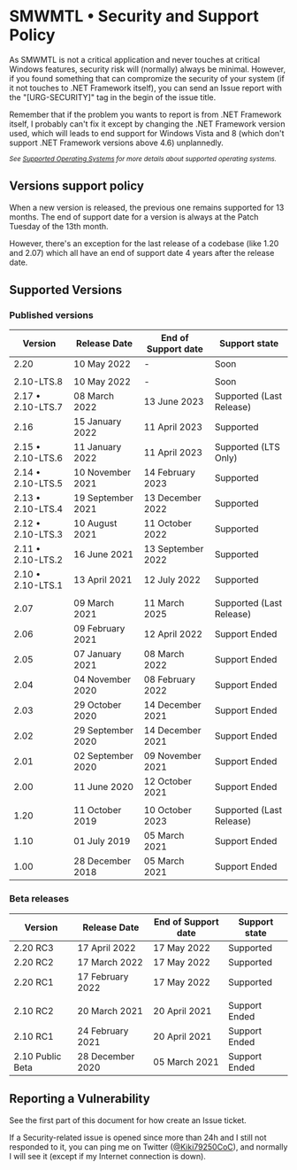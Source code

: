 # SMWMTL • Security and Support Policy

As SMWMTL is not a critical application and never touches at critical Windows features, security risk will (normally) always be minimal. However, if you found something that can compromize the security of your system (if it not touches to .NET Framework itself), you can send an Issue report with the "[URG-SECURITY]" tag in the begin of the issue title.

Remember that if the problem you wants to report is from .NET Framework itself, I probably can't fix it except by changing the .NET Framework version used, which will leads to end support for Windows Vista and 8 (which don't support .NET Framework versions above 4.6) unplannedly.

<sup>*See [Supported Operating Systems](../Stable/SystemComp.md) for more details about supported operating systems.*</sup>

## Versions support policy

When a new version is released, the previous one remains supported for 13 months. The end of support date for a version is always at the Patch Tuesday of the 13th month.

However, there's an exception for the last release of a codebase (like 1.20 and 2.07) which all have an end of support date 4 years after the release date.

## Supported Versions

### Published versions

| Version            | Release Date       | End of Support date | Support state            |
| ------------------ | ------------------ | ------------------- | ------------------------ |
| 2.20               | 10 May 2022        | -                   | Soon                     |
||
|        2.10-LTS.8  | 10 May 2022        | -                   | Soon                     |
| 2.17 • 2.10-LTS.7  | 08 March 2022      | 13 June 2023        | Supported (Last Release) |
| 2.16               | 15 January 2022    | 11 April 2023       | Supported                |
| 2.15 • 2.10-LTS.6  | 11 January 2022    | 11 April 2023       | Supported (LTS Only)     |
| 2.14 • 2.10-LTS.5  | 10 November 2021   | 14 February 2023    | Supported                |
| 2.13 • 2.10-LTS.4  | 19 September 2021  | 13 December 2022    | Supported                |
| 2.12 • 2.10-LTS.3  | 10 August 2021     | 11 October 2022     | Supported                |
| 2.11 • 2.10-LTS.2  | 16 June 2021       | 13 September 2022   | Supported                |
| 2.10 • 2.10-LTS.1  | 13 April 2021      | 12 July 2022        | Supported                |
||
| 2.07               | 09 March 2021      | 11 March 2025       | Supported (Last Release) |
| 2.06               | 09 February 2021   | 12 April 2022       | Support Ended            |
| 2.05               | 07 January 2021    | 08 March 2022       | Support Ended            |
| 2.04               | 04 November 2020   | 08 February 2022    | Support Ended            |
| 2.03               | 29 October 2020    | 14 December 2021    | Support Ended            |
| 2.02               | 29 September 2020  | 14 December 2021    | Support Ended            |
| 2.01               | 02 September 2020  | 09 November 2021    | Support Ended            |
| 2.00               | 11 June 2020       | 12 October 2021     | Support Ended            |
||
| 1.20               | 11 October 2019    | 10 October 2023     | Supported (Last Release) |
| 1.10               | 01 July 2019       | 05 March 2021       | Support Ended            |
| 1.00               | 28 December 2018   | 05 March 2021       | Support Ended            |

### Beta releases

| Version            | Release Date       | End of Support date | Support state            |
| ------------------ | ------------------ | ------------------- | ------------------------ |
| 2.20 RC3           | 17 April 2022      | 17 May 2022         | Supported                |
| 2.20 RC2           | 17 March 2022      | 17 May 2022         | Supported                |
| 2.20 RC1           | 17 February 2022   | 17 May 2022         | Supported                |
||
| 2.10 RC2           | 20 March 2021      | 20 April 2021       | Support Ended            |
| 2.10 RC1           | 24 February 2021   | 20 April 2021       | Support Ended            |
| 2.10 Public Beta   | 28 December 2020   | 05 March 2021       | Support Ended            |

## Reporting a Vulnerability

See the first part of this document for how create an Issue ticket.

If a Security-related issue is opened since more than 24h and I still not responded to it, you can ping me on Twitter ([@Kiki79250CoC](https://twitter.com/Kiki79250CoC)), and normally I will see it (except if my Internet connection is down).
